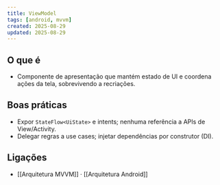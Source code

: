 ```yaml
---
title: ViewModel
tags: [android, mvvm]
created: 2025-08-29
updated: 2025-08-29
---
```


## O que é
- Componente de apresentação que mantém estado de UI e coordena ações da tela, sobrevivendo a recriações.

## Boas práticas
- Expor `StateFlow<UiState>` e intents; nenhuma referência a APIs de View/Activity.
- Delegar regras a use cases; injetar dependências por construtor (DI).

## Ligações
- [[Arquitetura MVVM]] · [[Arquitetura Android]]
